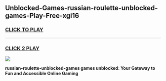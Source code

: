 
## Unblocked-Games-russian-roulette-unblocked-games-Play-Free-xgi16
<h3>
<a href="https://premium76.site?title=russian-roulette-unblocked-games&ref=17A">CLICK TO PLAY</a></h3>
<hr>

<h3>
<a href="https://premium76.site?title=russian-roulette-unblocked-games&ref=17A">CLICK 2 PLAY</a>
  
</h3>

<a href="https://premium76.site?title=russian-roulette-unblocked-games&ref=17A"><img src="https://clearcache.store/games.png"></a>


**russian-roulette-unblocked-games games unblocked: Your Gateway to Fun and Accessible Online Gaming**
